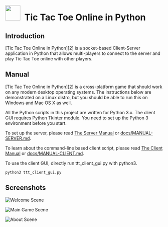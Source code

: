 <img src="http://raw.github.com/CharmySoft/tic-tac-toe-in-python/master/icons/icon.png" width="48"/>&nbsp;&nbsp;**Tic Tac Toe Online in Python**
========================

Introduction
------------------------
[Tic Tac Toe Online in Python][2] is a socket-based Client-Server application in Python that allows multi-players to connect to the server and play Tic Tac Toe online with other players.  


Manual
------------------------
[Tic Tac Toe Online in Python][2] is a cross-platform game that should work on any modern desktop operating systems. The instructions below are demonstrated on a Linux distro, but you should be able to run this on Windows and Mac OS X as well.  

All the Python scripts in this project are written for Python 3.x. The client GUI requires Python Tkinter module. You need to set up the Python 3 environment before you start.  

To set up the server, please read [The Server Manual](http://chenyumin.com/p/tic-tac-toe-server-manual) or [docs/MANUAL-SERVER.md](docs/MANUAL-SERVER.md).  

To learn about the command-line based client script, please read [The Client Manual](http://chenyumin.com/p/tic-tac-toe-client-manual) or [docs/MANUAL-CLIENT.md](docs/MANUAL-CLIENT.md).  

To use the client GUI, directly run ttt_client_gui.py with python3.

	python3 ttt_client_gui.py


Screenshots
------------------------
![Welcome Scene](/screenshots/gui-welcome-scene.png?raw=true "Welcome Scene")  

![Main Game Scene](/screenshots/gui-main-game-scene.png?raw=true "Main Game Scene")  

![About Scene](/screenshots/gui-about-scene.png?raw=true "About Scene")  
